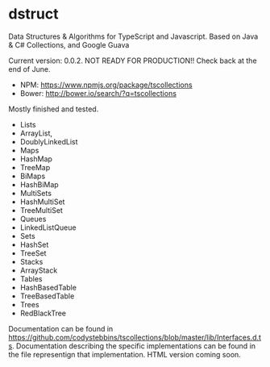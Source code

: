 dstruct
====

Data Structures & Algorithms for TypeScript and Javascript. Based on Java & C# Collections, and Google Guava

Current version: 0.0.2. NOT READY FOR PRODUCTION!! Check back at the end of June.
 * NPM: https://www.npmjs.org/package/tscollections
 * Bower: http://bower.io/search/?q=tscollections

Mostly finished and tested.
* Lists
 * ArrayList,
 * DoublyLinkedList
* Maps
 * HashMap
 * TreeMap
* BiMaps
 * HashBiMap
* MultiSets
 * HashMultiSet
 * TreeMultiSet
* Queues
 * LinkedListQueue
* Sets
 * HashSet
 * TreeSet
* Stacks
 * ArrayStack
* Tables
 * HashBasedTable
 * TreeBasedTable
* Trees
 * RedBlackTree

Documentation can be found in https://github.com/codystebbins/tscollections/blob/master/lib/Interfaces.d.ts.
Documentation describing the specific implementations can be found in the file representign that implementation. HTML version coming soon.
